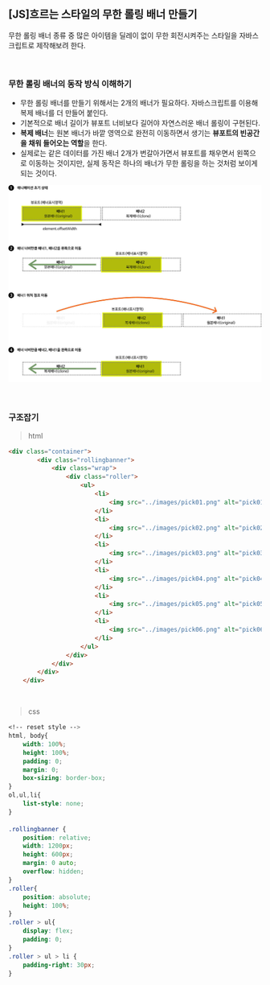 ## [JS]흐르는 스타일의 무한 롤링 배너 만들기

무한 롤링 배너 종류 중 많은 아이템을 딜레이 없이 무한 회전시켜주는 스타일을 자바스크립트로 제작해보려 한다. 

<br>

### 무한 롤링 배너의 동작 방식 이해하기

- 무한 롤링 배너를 만들기 위해서는 2개의 배너가 필요하다. 자바스크립트를 이용해 복제 배너를 더 만들어 붙인다. 
- 기본적으로 배너 길이가 뷰포트 너비보다 길어야 자연스러운 배너 롤링이 구현된다.
- **복제 배너**는 원본 배너가 바깥 영역으로 완전히 이동하면서 생기는 **뷰포트의 빈공간을 채워 들어오는 역할**을 한다.
- 실제로는 같은 데이터를 가진 배너 2개가 번갈아가면서 뷰포트를 채우면서 왼쪽으로 이동하는 것이지만, 실제 동작은 하나의 배너가 무한 롤링을 하는 것처럼 보이게 되는 것이다.

![image](images/rollingbanner.jpg)

<br>

### 구조잡기

> html

```html
<div class="container">
        <div class="rollingbanner">
            <div class="wrap">
                <div class="roller">
                    <ul>
                        <li>
                            <img src="../images/pick01.png" alt="pick01">
                        </li>
                        <li>
                            <img src="../images/pick02.png" alt="pick02">
                        </li>
                        <li>
                            <img src="../images/pick03.png" alt="pick03">
                        </li>
                        <li>
                            <img src="../images/pick04.png" alt="pick04">
                        </li>
                        <li>
                            <img src="../images/pick05.png" alt="pick05">
                        </li>
                        <li>
                            <img src="../images/pick06.png" alt="pick06">
                        </li>
                    </ul>
                </div>
            </div>
        </div>
    </div>

```

<br>

> css

```css
<!-- reset style -->
html, body{
	width: 100%;
	height: 100%;
	padding: 0;
	margin: 0;
	box-sizing: border-box;
}
ol,ul,li{
	list-style: none;
}

.rollingbanner {
	position: relative;
	width: 1200px;
	height: 600px;
	margin: 0 auto;
	overflow: hidden;
}
.roller{
	position: absolute;
	height: 100%;
}
.roller > ul{
	display: flex;
	padding: 0;
}
.roller > ul > li {
	padding-right: 30px;
}

```

<br>






